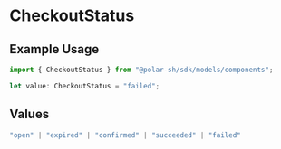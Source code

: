 # CheckoutStatus

## Example Usage

```typescript
import { CheckoutStatus } from "@polar-sh/sdk/models/components";

let value: CheckoutStatus = "failed";
```

## Values

```typescript
"open" | "expired" | "confirmed" | "succeeded" | "failed"
```